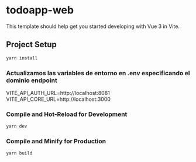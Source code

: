 # todoapp-web

This template should help get you started developing with Vue 3 in Vite.

## Project Setup

```sh
yarn install
```
### Actualizamos las variables de entorno en .env especificando el dominio endpoint
VITE_API_AUTH_URL=http://localhost:8081
VITE_API_CORE_URL=http://localhost:3000

### Compile and Hot-Reload for Development

```sh
yarn dev
```

### Compile and Minify for Production

```sh
yarn build
```
